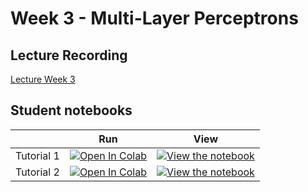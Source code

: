 # Week 3 - Multi-Layer Perceptrons

## Lecture Recording

[Lecture Week 3](https://www.youtube.com/watch?v=bT_Etw6ERyU)

## Student notebooks 

|   | Run | View |
| - | --- | ---- |
| Tutorial 1 | [![Open In Colab](https://colab.research.google.com/assets/colab-badge.svg)](https://colab.research.google.com/github/CIS-522/course-content/blob/main/W03_MLP/students/CIS_522_W3D1_Tutorial_–_Student_Version.ipynb) | [![View the notebook](https://img.shields.io/badge/render-nbviewer-orange.svg)](https://nbviewer.jupyter.org/github/CIS-522/course-content/blob/main/W03_MLP/students/CIS_522_W3D1_Tutorial_–_Student_Version.ipynb?flush_cache=true) |
| Tutorial 2 | [![Open In Colab](https://colab.research.google.com/assets/colab-badge.svg)](https://colab.research.google.com/github/CIS-522/course-content/blob/main/W03_MLP/students/CIS_522_W3D2_Tutorial_–_Student_Version.ipynb) | [![View the notebook](https://img.shields.io/badge/render-nbviewer-orange.svg)](https://nbviewer.jupyter.org/github/CIS-522/course-content/blob/main/W03_MLP/students/CIS_522_W3D2_Tutorial_–_Student_Version.ipynb?flush_cache=true) |
